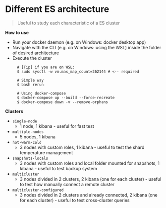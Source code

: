 # Different ES architecture 
> Useful to study each characteristic of a ES cluster

**How to use**
- Run your docker daemon (e.g. on Windows: docker desktop app)
- Navigate with the CLI (e.g. on Windows: using the WSL) inside the folder of desired architecture
- Execute the cluster
  ```
    # [Tip] if you are on WSL:
    $ sudo sysctl -w vm.max_map_count=262144 # <-- required

    # Simple way
    $ bash rerun

    # Using docker-compose
    $ docker-compose up --build --force-recreate
    $ docker-compose down -v --remove-orphans
  ``` 

**Clusters**
- `single-node`
  - 1 node, 1 kibana - useful for fast test
- `multiple-nodes`
  - 5 nodes, 1 kibana
- `hot-warm-cold`
  - 3 nodes with custom roles, 1 kibana - useful to test the shard temperature management
- `snapshots-locals`
  - 3 nodes with custom roles and local folder mounted for snapshots, 1 kibana - useful to test backup system
- `multicluster`
  - 3 nodes divided in 2 clusters, 2 kibana (one for each cluster) - useful to test how manually connect a remote cluster
- `multicluster-configured`
  - 3 nodes divided in 2 clusters and already connected, 2 kibana (one for each cluster) - useful to test cross-cluster queries